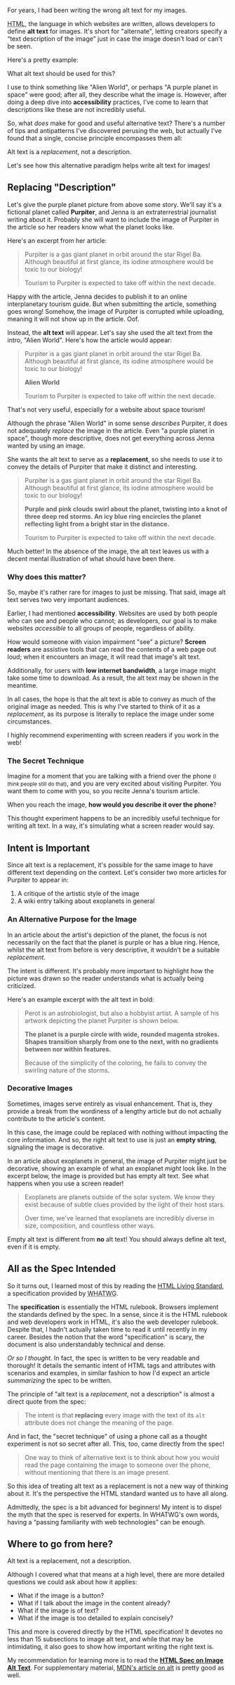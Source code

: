 For years, I had been writing the wrong alt text for my images.

<abbr title="Hypertext Markup Language">HTML</abbr>, the language in which websites are written, allows developers to define **alt text** for images. It's short for "alternate", letting creators specify a <q cite="https://developer.mozilla.org/en-US/docs/Web/HTML/Element/Img">text description of the image</q> just in case the image doesn't load or can't be seen. 

Here's a pretty example:

<article-image src="/assets/posts/image-alt-text/purpiter.png" alt="Purple and pink clouds swirl about a planet, twisting into a knot of three deep red storms. An icy blue ring encircles the planet reflecting light from a bright star in the distance." size="lg"></article-image>

What alt text should be used for this?

I use to think something like "Alien World", or perhaps "A purple planet in space" were good; after all, they describe what the image is. However, after doing a deep dive into **accessibility** practices, I've come to learn that descriptions like these are not incredibly useful.

So, what _does_ make for good and useful alternative text? There's a number of tips and antipatterns I've discovered perusing the web, but actually I've found that a single, concise principle encompasses them all:

<major-point>

Alt text is a _replacement_, not a description.

</major-point>

Let's see how this alternative paradigm helps write alt text for images!

## Replacing "Description"

Let's give the purple planet picture from above some story. We'll say it's a fictional planet called **Purpiter**, and Jenna is an extraterrestrial journalist writing about it. Probably she will want to include the image of Purpiter in the article so her readers know what the planet looks like.

Here's an excerpt from her article:

<blockquote>

Purpiter is a gas giant planet in orbit around the star Rigel Ba. Although beautiful at first glance, its iodine atmosphere would be toxic to our biology!

<article-image src="/assets/posts/image-alt-text/purpiter.png" alt="Purple and pink clouds swirl about the planet, twisting into a knot of three deep red storms. An icy blue ring encircles the planet reflecting light from a bright star in the distance." size="md"></article-image>

Tourism to Purpiter is expected to take off within the next decade.

</blockquote>

Happy with the article, Jenna decides to publish it to an online interplanetary tourism guide. But when submitting the article, something goes wrong! Somehow, the image of Purpiter is corrupted while uploading, meaning it will not show up in the article. Oof.

Instead, the **alt text** will appear. Let's say she used the alt text from the intro, "Alien World". Here's how the article would appear:

<blockquote>

Purpiter is a gas giant planet in orbit around the star Rigel Ba. Although beautiful at first glance, its iodine atmosphere would be toxic to our biology!

**Alien World**

Tourism to Purpiter is expected to take off within the next decade.

</blockquote>

That's not very useful, especially for a website about space tourism!

Although the phrase "Alien World" in some sense _describes_ Purpiter, it does not adequately _replace_ the image in the article. Even "a purple planet in space", though more descriptive, does not get everything across Jenna wanted by using an image.

She wants the alt text to serve as a **replacement**, so she needs to use it to convey the details of Purpiter that make it distinct and interesting.

<blockquote>

Purpiter is a gas giant planet in orbit around the star Rigel Ba. Although beautiful at first glance, its iodine atmosphere would be toxic to our biology!

**Purple and pink clouds swirl about the planet, twisting into a knot of three deep red storms. An icy blue ring encircles the planet reflecting light from a bright star in the distance.**

Tourism to Purpiter is expected to take off within the next decade.

</blockquote>

Much better! In the absence of the image, the alt text leaves us with a decent mental illustration of what should have been there.

### Why does this matter?

So, maybe it's rather rare for images to just be missing. That said, image alt text serves two very important audiences.

Earlier, I had mentioned **accessibility**. Websites are used by both people who can see and people who cannot; as developers, our goal is to make websites _accessible_ to all groups of people, regardless of ability.

<icon-ul>
    <icon-li icon="low-vision"><p>How would someone with vision impairment "see" a picture? <strong>Screen readers</strong> are assistive tools that can read the contents of a web page out loud; when it encounters an image, it will read that image's alt text.</p></icon-li>
    <icon-li icon="mobile"><p>Additionally, for users with <strong>low internet bandwidth</strong>, a large image might take some time to download. As a result, the alt text may be shown in the meantime.</p></icon-li>
</icon-ul>

In all cases, the hope is that the alt text is able to convey as much of the original image as needed. This is why I've started to think of it as a _replacement_, as its purpose is literally to replace the image under some circumstances.

<side-text>

I highly recommend experimenting with screen readers if you work in the web!

</side-text>

### The Secret Technique

Imagine for a moment that you are talking with a friend over the phone <small>(I _think_ people still do that)</small>, and you are very excited about visiting Purpiter. You want them to come with you, so you recite Jenna's tourism article.

When you reach the image, **how would you describe it over the phone**?

<icon-divider icon="phone" aria-hidden="true"></icon-divider>

This thought experiment happens to be an incredibly useful technique for writing alt text. In a way, it's simulating what a screen reader would say.

## Intent is Important

Since alt text is a replacement, it's possible for the same image to have different text depending on the context. Let's consider two more articles for Purpiter to appear in:

1. A critique of the artistic style of the image
2. A wiki entry talking about exoplanets in general

### An Alternative Purpose for the Image

In an article about the artist's depiction of the planet, the focus is not necessarily on the fact that the planet is purple or has a blue ring. Hence, whilst the alt text from before is very descriptive, it wouldn't be a suitable _replacement_.

The intent is different. It's probably more important to highlight how the picture was drawn so the reader understands what is actually being criticized.

<icon-divider icon="paint-brush"></icon-divider>

Here's an example excerpt with the alt text in bold:

<blockquote>

Perot is an astrobiologist, but also a hobbyist artist. A sample of his artwork depicting the planet Purpiter is shown below.

**The planet is a purple circle with wide, rounded magenta strokes. Shapes transition sharply from one to the next, with no gradients between nor within features.**

Because of the simplicity of the coloring, he fails to convey the swirling nature of the storms.

</blockquote>

### Decorative Images

Sometimes, images serve entirely as visual enhancement. That is, they provide a break from the wordiness of a lengthy article but do not actually contribute to the article's content.

In this case, the image could be replaced with nothing without impacting the core information. And so, the right alt text to use is just an **empty string**, signaling the image is decorative.

In an article about exoplanets in general, the image of Purpiter might just be decorative, showing an example of what an exoplanet _might_ look like. In the excerpt below, the image is provided but has empty alt text. See what happens when you use a screen reader!

<blockquote>

Exoplanets are planets outside of the solar system. We know they exist because of subtle clues provided by the light of their host stars.

<article-image src="/assets/posts/image-alt-text/purpiter.png" alt="" size="md"></article-image>

Over time, we've learned that exoplanets are incredibly diverse in size, composition, and countless other ways.

</blockquote>

<side-text danger>

Empty alt text is different from **no** alt text! You should always define alt text, even if it is empty.

</side-text>

## All as the Spec Intended

So it turns out, I learned most of this by reading the [HTML Living Standard](https://html.spec.whatwg.org/multipage/images.html#alt), a specification provided by <abbr title="Web Hypertext Application Technology Working Group">WHATWG</abbr>.

The **specification** is essentially the HTML rulebook. Browsers implement the standards defined by the spec. In a sense, since it is the HTML rulebook and web developers work in HTML, it's also the web developer rulebook. Despite that, I hadn't actually taken time to read it until recently in my career. Besides the notion that the word "specification" is scary, the document is also understandably technical and dense.

_Or so I thought_. In fact, the spec is written to be very readable and thorough! It details the semantic intent of HTML tags and attributes with scenarios and examples, in similar fashion to how I'd expect an article _summarizing_ the spec to be written.

<icon-divider icon="html5"></icon-divider>

The principle of "alt text is a _replacement_, not a description" is almost a direct quote from the spec:

<blockquote cite="https://html.spec.whatwg.org/multipage/images.html">

The intent is that **replacing** every image with the text of its `alt` attribute does not change the meaning of the page.

</blockquote>

And in fact, the "secret technique" of using a phone call as a thought experiment is not so secret after all. This, too, came directly from the spec!

<blockquote cite="https://html.spec.whatwg.org/multipage/images.html">

One way to think of alternative text is to think about how you would read the page containing the image to someone over the phone, without mentioning that there is an image present.

</blockquote>

So this idea of treating alt text as a replacement is not a new way of thinking about it. It's the perspective the HTML standard wanted us to have all along.

<side-text warning>

Admittedly, the spec is a bit advanced for beginners! My intent is to dispel the myth that the spec is reserved for experts. In WHATWG's own words, having a <q cite="https://html.spec.whatwg.org/multipage/introduction.html">passing familiarity with web technologies</q> can be enough.

</side-text>

## Where to go from here?

<major-point>

Alt text is a replacement, not a description.

</major-point>

Although I covered what that means at a high level, there are more detailed questions we could ask about how it applies:

* What if the image is a button?
* What if I talk about the image in the content already?
* What if the image is of text?
* What if the image is too detailed to explain concisely?

This and more is covered directly by the HTML specification! It devotes no less than 15 subsections to image alt text, and while that may be intimidating, it also goes to show how important writing the right text is.

My recommendation for learning more is to read the **[HTML Spec on Image Alt Text](https://html.spec.whatwg.org/multipage/images.html#alt)**. For supplementary material, [MDN's article on alt](https://developer.mozilla.org/en-US/docs/Web/API/HTMLImageElement/alt) is pretty good as well.

